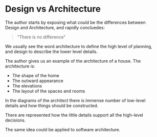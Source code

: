 #   Design vs Architecture

The author starts by exposing what could be the differences between Design and Architecture, and rapidly concluedes:
>   "There is no difference"

We usually see the word architecture to define the high level of planning, and design to describe the lower level details.

The author gives us an example of the architecture of a house.
The architecture is:
*   The shape of the home
*   The outward appearance
*   The elevations
*   The layout of the spaces and rooms

In the diagrams of the architect there is immense number of low-level details and how things should be constructed. 

There are represented how the little details support all the high-level decisions.

The same idea could be applied to software architecture.
